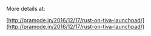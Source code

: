 
More details at: 

[http://pramode.in/2016/12/17/rust-on-tiva-launchpad/](http://pramode.in/2016/12/17/rust-on-tiva-launchpad/)


